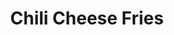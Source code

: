 ---
title: "Chili Cheese Fries"
price: "$10.00"
category: "Appetizers"
img: "src/images/menu/burrito.jpg"
desc: "French fries topped with homemade chili, melted cheese, and sour cream"
---